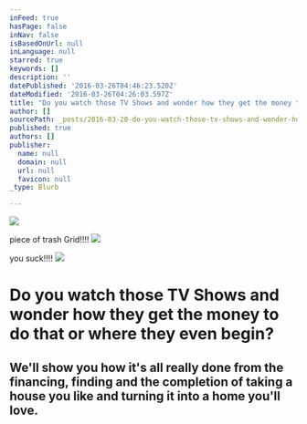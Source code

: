 ```yaml
---
inFeed: true
hasPage: false
inNav: false
isBasedOnUrl: null
inLanguage: null
starred: true
keywords: []
description: ''
datePublished: '2016-03-26T04:46:23.520Z'
dateModified: '2016-03-26T04:26:03.597Z'
title: "Do you watch those TV Shows and wonder how they get the money to do that or where they even begin?\_"
author: []
sourcePath: _posts/2016-03-20-do-you-watch-those-tv-shows-and-wonder-how-they-get-the-mone.md
published: true
authors: []
publisher:
  name: null
  domain: null
  url: null
  favicon: null
_type: Blurb

---
```

![](https://the-grid-user-content.s3-us-west-2.amazonaws.com/d4e6d3f4-c1e3-49f4-9c65-973a73b428b7.JPG)

piece of trash Grid!!!!
![](https://the-grid-user-content.s3-us-west-2.amazonaws.com/8e6a5587-7fa1-473d-bf81-b3930e0faa4a.jpg)

you suck!!!!
![](https://the-grid-user-content.s3-us-west-2.amazonaws.com/e98a57af-a57f-4333-9546-81a1c1e0cb8c.jpg)

# Do you watch those TV Shows and wonder how they get the money to do that or where they even begin? 

## We'll show you how it's all really done from the financing, finding and the completion of taking a house you like and turning it into a home you'll love.